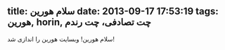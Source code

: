 title: سلام هورین
date: 2013-09-17 17:53:19
tags: هورین, horin, چت تصادفی، چت رندم
---

سلام هورین!
وبسایت هورین را اندازی شد!
